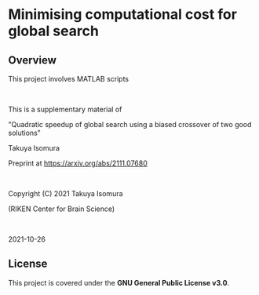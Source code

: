 # Minimising computational cost for global search

## Overview
This project involves MATLAB scripts

<br>

This is a supplementary material of

"Quadratic speedup of global search using a biased crossover of two good solutions"

Takuya Isomura

Preprint at https://arxiv.org/abs/2111.07680

<br>

Copyright (C) 2021 Takuya Isomura

(RIKEN Center for Brain Science)

<br>

2021-10-26


## License
This project is covered under the **GNU General Public License v3.0**.
